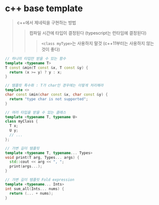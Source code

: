 # c++ base template

> c++에서 제네릭을 구현하는 방법
>
> > 컴파일 시간에 타입이 결정된다 (typescript는 런타임에 결정된다)
> >
> > > `<class myType>`는 사용하지 말것 (c++11부터는 사용하지 않는 것이 좋다)

```cpp
// 하나의 타입만 받을 수 있는 함수
template <typename T>
T const &min(T const &x, T const &y) {
  return (x >= y) ? y : x;
}

// 템플릿 특수화 : T가 char인 경우에는 이렇게 처리해라
template <>
char const &min(char const &x, char const &y) {
  return "type char is not supported";
}

// 여러 타입을 받을 수 있는 클래스
template <typename T, typename U>
class myClass {
  T x;
  U y;
  // ...
};

// 가변 길이 템플릿
template <typename T, typename... Types>
void print(T arg, Types... args) {
  std::cout << arg << ", ";
  print(args...);
}

// 가변 길이 템플릿 Fold expression
template <typename... Ints>
int sum_all(Ints... nums) {
  return (... + nums);
}
```
